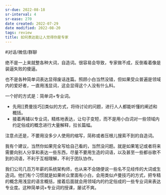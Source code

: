 ```yaml
---
sr-due: 2022-08-18
sr-interval: 4
sr-ease: 270
date created: 2022-07-29
date modified: 2022-08-20
tags: review
title: 如何表达能让人觉得你是专家
---
```


#对话/微信/群聊

绝不是一上来就整各种大词，自造词。很容易会导致，专家做不成，反倒看着像是装逼失败的傻逼。

也不是各种简单词表达显得废话连篇。照顾小白当然没错，但如果受众普遍是领域内的爱好者，一直用浅显词，这会显得这个人没有什么料。

一个好的方式是：简单词+专业词。

- 先用[[费曼技巧]]类似的方式，将待讨论的问题，进行人人都能听懂的阐述和概括。
- 接着再辅以专业词，精练地表达，让句子变短，而不是用小白词对一些领域内约定俗成的概念进行大量解释，拉长篇幅。

注意点还是，不要用没多少人使用的缩写，简称或者压根儿搜索不到的自造词。

我有个建议，当然你如果完全写给自己看的，当然没问题。就是如果笔记或者将来需要向别人分享和表达一些东西，尽量不要用生造的词语，以及甚至一些都谷歌不到的词语，不利于互相理解，不利于团队协作。

我们公司几百万年薪的系统架构师，也从来不会随便说一些名不见经传的大词或生造词。他们有个习惯就是如果听众里面有小白，会用类似卢曼技巧的方式，把专精的概念用浅显的语言概括，接着后面就会用领域内的约定俗成的一些专业词来表达专业度。这种简单词+专业词的授课，屡试不爽。
